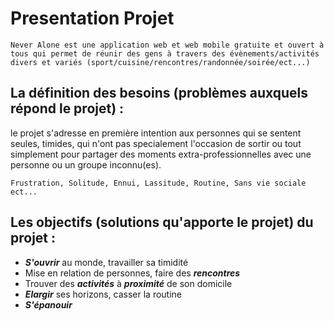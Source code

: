 # **Presentation Projet**

    Never Alone est une application web et web mobile gratuite et ouvert à tous qui permet de réunir des gens à travers des évènements/activités divers et variés (sport/cuisine/rencontres/randonnée/soirée/ect...)


## La définition des besoins (problèmes auxquels répond le projet) :

  le projet s'adresse en première intention aux personnes qui se sentent seules, timides, qui n'ont pas specialement l'occasion de sortir ou tout simplement pour partager des moments extra-professionnelles avec une personne ou un groupe inconnu(es).
  
    Frustration, Solitude, Ennui, Lassitude, Routine, Sans vie sociale ect...


 ## Les objectifs (solutions qu'apporte le projet) du projet : 

- **_S'ouvrir_** au monde, travailler sa timidité
- Mise en relation de personnes, faire des **_rencontres_**
- Trouver des **_activités_** à **_proximité_** de son domicile
- **_Elargir_** ses horizons, casser la routine
- **_S'épanouir_**


